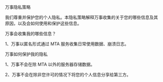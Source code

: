 万事隐私策略

我们尊重并保护您的个人隐私。本隐私策略解释万事收集的关于您的哪些信息及其原因，以及会如何使用和保护这些信息。

万事会收集我的哪些信息？

1、万事以匿名形式通过 MTA 服务收集日常使用数据、崩溃日志。

万事如何保护我的隐私

1、万事不会在除 MTA 以外的服务器存储数据。

2、万事不会在除非您许可的情况下将您的个人信息分享给第三方。